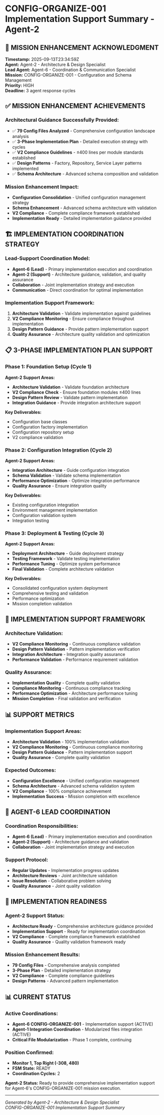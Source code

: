 # CONFIG-ORGANIZE-001 Implementation Support Summary - Agent-2

## 🎯 **MISSION ENHANCEMENT ACKNOWLEDGMENT**

**Timestamp:** 2025-09-13T23:34:59Z  
**Agent:** Agent-2 - Architecture & Design Specialist  
**Lead Agent:** Agent-6 - Coordination & Communication Specialist  
**Mission:** CONFIG-ORGANIZE-001 - Configuration and Schema Management  
**Priority:** HIGH  
**Deadline:** 3 agent response cycles  

## ✅ **MISSION ENHANCEMENT ACHIEVEMENTS**

### **Architectural Guidance Successfully Provided:**
- ✅ **79 Config Files Analyzed** - Comprehensive configuration landscape analysis
- ✅ **3-Phase Implementation Plan** - Detailed execution strategy with cycles
- ✅ **V2 Compliance Guidelines** - ≤400 lines per module standards established
- ✅ **Design Patterns** - Factory, Repository, Service Layer patterns implemented
- ✅ **Schema Architecture** - Advanced schema composition and validation

### **Mission Enhancement Impact:**
- **Configuration Consolidation** - Unified configuration management strategy
- **Schema Enhancement** - Advanced schema architecture with validation
- **V2 Compliance** - Complete compliance framework established
- **Implementation Ready** - Detailed implementation guidance provided

## 🏗️ **IMPLEMENTATION COORDINATION STRATEGY**

### **Lead-Support Coordination Model:**
- **Agent-6 (Lead)** - Primary implementation execution and coordination
- **Agent-2 (Support)** - Architecture guidance, validation, and quality assurance
- **Collaboration** - Joint implementation strategy and execution
- **Communication** - Direct coordination for optimal implementation

### **Implementation Support Framework:**
1. **Architecture Validation** - Validate implementation against guidelines
2. **V2 Compliance Monitoring** - Ensure compliance throughout implementation
3. **Design Pattern Guidance** - Provide pattern implementation support
4. **Quality Assurance** - Architecture quality validation and optimization

## 📋 **3-PHASE IMPLEMENTATION PLAN SUPPORT**

### **Phase 1: Foundation Setup (Cycle 1)**
**Agent-2 Support Areas:**
- **Architecture Validation** - Validate foundation architecture
- **V2 Compliance Check** - Ensure foundation modules ≤400 lines
- **Design Pattern Review** - Validate pattern implementation
- **Integration Guidance** - Provide integration architecture support

**Key Deliverables:**
- Configuration base classes
- Configuration factory implementation
- Configuration repository setup
- V2 compliance validation

### **Phase 2: Configuration Integration (Cycle 2)**
**Agent-2 Support Areas:**
- **Integration Architecture** - Guide configuration integration
- **Schema Validation** - Validate schema implementation
- **Performance Optimization** - Optimize integration performance
- **Quality Assurance** - Ensure integration quality

**Key Deliverables:**
- Existing configuration integration
- Environment management implementation
- Configuration validation system
- Integration testing

### **Phase 3: Deployment & Testing (Cycle 3)**
**Agent-2 Support Areas:**
- **Deployment Architecture** - Guide deployment strategy
- **Testing Framework** - Validate testing implementation
- **Performance Tuning** - Optimize system performance
- **Final Validation** - Complete architecture validation

**Key Deliverables:**
- Consolidated configuration system deployment
- Comprehensive testing and validation
- Performance optimization
- Mission completion validation

## 🎯 **IMPLEMENTATION SUPPORT FRAMEWORK**

### **Architecture Validation:**
- **V2 Compliance Monitoring** - Continuous compliance validation
- **Design Pattern Validation** - Pattern implementation verification
- **Integration Architecture** - Integration quality assurance
- **Performance Validation** - Performance requirement validation

### **Quality Assurance:**
- **Implementation Quality** - Complete quality validation
- **Compliance Monitoring** - Continuous compliance tracking
- **Performance Optimization** - Architecture performance tuning
- **Mission Completion** - Final validation and verification

## 📊 **SUPPORT METRICS**

### **Implementation Support Areas:**
- **Architecture Validation** - 100% implementation validation
- **V2 Compliance Monitoring** - Continuous compliance monitoring
- **Design Pattern Guidance** - Pattern implementation support
- **Quality Assurance** - Complete quality validation

### **Expected Outcomes:**
- **Configuration Excellence** - Unified configuration management
- **Schema Architecture** - Advanced schema validation system
- **V2 Compliance** - 100% compliance achievement
- **Implementation Success** - Mission completion with excellence

## 🤝 **AGENT-6 LEAD COORDINATION**

### **Coordination Responsibilities:**
- **Agent-6 (Lead)** - Primary implementation execution and coordination
- **Agent-2 (Support)** - Architecture guidance and validation
- **Collaboration** - Joint implementation strategy and execution

### **Support Protocol:**
- **Regular Updates** - Implementation progress updates
- **Architecture Reviews** - Joint architecture validation
- **Issue Resolution** - Collaborative problem solving
- **Quality Assurance** - Joint quality validation

## 🚀 **IMPLEMENTATION READINESS**

### **Agent-2 Support Status:**
- **Architecture Ready** - Comprehensive architecture guidance provided
- **Implementation Support** - Ready for implementation coordination
- **V2 Compliance** - Complete compliance framework established
- **Quality Assurance** - Quality validation framework ready

### **Mission Enhancement Results:**
- **79 Config Files** - Comprehensive analysis completed
- **3-Phase Plan** - Detailed implementation strategy
- **V2 Compliance** - Complete compliance guidelines
- **Design Patterns** - Advanced pattern implementation

## 📊 **CURRENT STATUS**

### **Active Coordinations:**
- **Agent-6 CONFIG-ORGANIZE-001** - Implementation support (ACTIVE)
- **Agent-1 Integration Coordination** - Modularized files integration (ACTIVE)
- **Critical File Modularization** - Phase 1 complete, continuing

### **Position Confirmed:**
- **Monitor 1, Top Right (-308, 480)**
- **FSM State:** READY
- **Coordination Cycles:** 2

**Agent-2 Status:** Ready to provide comprehensive implementation support for Agent-6's CONFIG-ORGANIZE-001 mission execution.

---
*Generated by Agent-2 - Architecture & Design Specialist*  
*CONFIG-ORGANIZE-001 Implementation Support Summary*